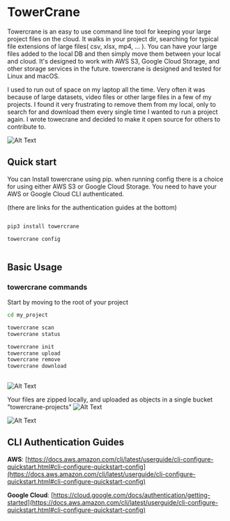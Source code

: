 # TowerCrane

Towercrane is an easy to use command line tool for keeping your large project files on the cloud. It walks in your project dir, searching for typical file extensions of large files( csv, xlsx, mp4, ... ). You can have your large files added to the local DB and then simply move them between your local and cloud. It's designed to work with AWS S3, Google Cloud Storage, and other storage services in the future. towercrane is designed and tested for Linux and macOS.

I used to run out of space on my laptop all the time. Very often it was because of large datasets, video files or other large files in a few of my projects. I found it very frustrating to remove them from my local, only to search for and download them every single time I wanted to run a project again. I wrote towecrane and decided to make it open source for others to contribute to.

![Alt Text](https://github.com/ashtianicode/towercrane/blob/master/docs/images/lifecycle.png)

## Quick start

You can Install towercrane using pip. when running config there is a choice for using either AWS S3 or Google Cloud Storage. You need to have your AWS or Google Cloud CLI authenticated. 

(there are links for the authentication guides at the bottom)

```bash

pip3 install towercrane

towercrane config 
  
 ```


## Basic Usage

### towercrane commands
Start by moving to the root of your project
```bash
cd my_project

towercrane scan 
towercrane status

towercrane init 
towercrane upload 
towercrane remove 
towercrane download
  
```

![Alt Text](https://github.com/ashtianicode/towercrane/blob/master/docs/images/ezgif.com-video-to-gif.gif)

Your files are zipped locally, and uploaded as objects in a single bucket "towercrane-projects"
![Alt Text](https://github.com/ashtianicode/towercrane/blob/master/docs/images/aws.png)

![Alt Text](https://github.com/ashtianicode/towercrane/blob/master/docs/images/gcloud.png)

## CLI Authentication Guides

**AWS**: [https://docs.aws.amazon.com/cli/latest/userguide/cli-configure-quickstart.html#cli-configure-quickstart-config](https://docs.aws.amazon.com/cli/latest/userguide/cli-configure-quickstart.html#cli-configure-quickstart-config)

**Google Cloud**: [https://cloud.google.com/docs/authentication/getting-started](https://docs.aws.amazon.com/cli/latest/userguide/cli-configure-quickstart.html#cli-configure-quickstart-config)
